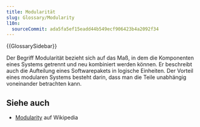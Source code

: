 ```yaml
---
title: Modularität
slug: Glossary/Modularity
l10n:
  sourceCommit: ada5fa5ef15eadd44b549ecf906423b4a2092f34
---
```


{{GlossarySidebar}}

Der Begriff Modularität bezieht sich auf das Maß, in dem die Komponenten eines Systems getrennt und neu kombiniert werden können. Er beschreibt auch die Aufteilung eines Softwarepakets in logische Einheiten. Der Vorteil eines modularen Systems besteht darin, dass man die Teile unabhängig voneinander betrachten kann.

## Siehe auch

- [Modularity](https://en.wikipedia.org/wiki/Modularity) auf Wikipedia
